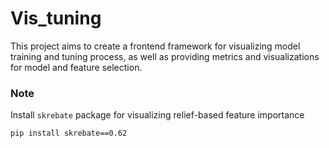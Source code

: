 # Vis_tuning
This project aims to create a frontend framework for visualizing model training and tuning process, as well as providing metrics and visualizations for model and feature selection.

### Note

Install `skrebate` package for visualizing relief-based feature importance

```
pip install skrebate==0.62
```

